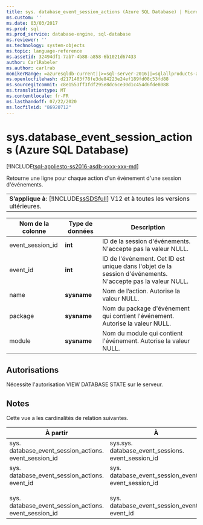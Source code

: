 ```yaml
---
title: sys. database_event_session_actions (Azure SQL Database) | Microsoft Docs
ms.custom: ''
ms.date: 03/03/2017
ms.prod: sql
ms.prod_service: database-engine, sql-database
ms.reviewer: ''
ms.technology: system-objects
ms.topic: language-reference
ms.assetid: 32494df1-7ab7-4b88-a858-6b1021d67433
author: CarlRabeler
ms.author: carlrab
monikerRange: =azuresqldb-current||>=sql-server-2016||=sqlallproducts-allversions||>=sql-server-linux-2017||=azuresqldb-mi-current
ms.openlocfilehash: d2171403f78fe3de84223e24ef189fd08c53fd88
ms.sourcegitcommit: c8e1553ff3fdf295e8dc6ce30d1c454d6fde8088
ms.translationtype: MT
ms.contentlocale: fr-FR
ms.lasthandoff: 07/22/2020
ms.locfileid: "86920712"
---
```

# <a name="sysdatabase_event_session_actions-azure-sql-database"></a>sys.database_event_session_actions (Azure SQL Database)
[!INCLUDE[tsql-appliesto-ss2016-asdb-xxxx-xxx-md](../../includes/tsql-appliesto-ss2016-asdb-xxxx-xxx-md.md)]

  Retourne une ligne pour chaque action d'un événement d'une session d'événements.  
  
||  
|-|  
|**S’applique à**: [!INCLUDE[ssSDSfull](../../includes/sssdsfull-md.md)] V12 et à toutes les versions ultérieures.|  
  
|Nom de la colonne|Type de données|Description|  
|-----------------|---------------|-----------------|  
|event_session_id|**int**|ID de la session d'événements. N'accepte pas la valeur NULL.|  
|event_id|**int**|ID de l'événement. Cet ID est unique dans l'objet de la session d'événements. N'accepte pas la valeur NULL.|  
|name|**sysname**|Nom de l’action. Autorise la valeur NULL.|  
|package|**sysname**|Nom du package d'événement qui contient l'événement. Autorise la valeur NULL.|  
|module|**sysname**|Nom du module qui contient l'événement. Autorise la valeur NULL.|  
  
## <a name="permissions"></a>Autorisations  
 Nécessite l'autorisation VIEW DATABASE STATE sur le serveur.  
  
## <a name="remarks"></a>Notes  
 Cette vue a les cardinalités de relation suivantes.  
  
| À partir | À | Relation |
| ---- | -- | ------------ |
|sys. database_event_session_actions. event_session_id|sys.sys. database_event_sessions. event_session_id|Plusieurs-à-un|  
|sys. database_event_session_actions. event_id<br /><br /> sys. database_event_session_actions. event_session_id|sys. database_event_session_events. event_session_id<br /><br /> sys. database_event_session_events. event_id|Plusieurs-à-un|  
  
  
